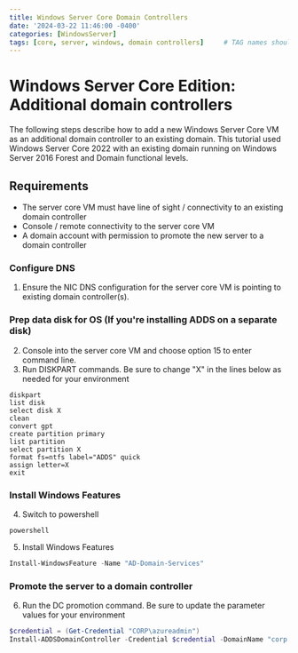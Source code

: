 ```yaml
---
title: Windows Server Core Domain Controllers
date: '2024-03-22 11:46:00 -0400'
categories: [WindowsServer]
tags: [core, server, windows, domain controllers]     # TAG names should always be lowercase
---
```


# Windows Server Core Edition: Additional domain controllers
The following steps describe how to add a new Windows Server Core VM as an additional domain controller to an existing domain. This tutorial used Windows Server Core 2022 with an existing domain running on Windows Server 2016 Forest and Domain functional levels.

## Requirements
- The server core VM must have line of sight / connectivity to an existing domain controller
- Console / remote connectivity to the server core VM
- A domain account with permission to promote the new server to a domain controller

### Configure DNS
1. Ensure the NIC DNS configuration for the server core VM is pointing to existing domain controller(s).

### Prep data disk for OS (If you're installing ADDS on a separate disk)
2. Console into the server core VM and choose option 15 to enter command line.
3. Run DISKPART commands. Be sure to change "X" in the lines below as needed for your environment
```command
diskpart
list disk
select disk X
clean
convert gpt
create partition primary
list partition
select partition X
format fs=ntfs label="ADDS" quick
assign letter=X
exit
```

### Install Windows Features
4. Switch to powershell
```command
powershell
```

5. Install Windows Features
```powershell
Install-WindowsFeature -Name "AD-Domain-Services"
```

### Promote the server to a domain controller
6. Run the DC promotion command. Be sure to update the parameter values for your environment
```powershell
$credential = (Get-Credential "CORP\azureadmin")
Install-ADDSDomainController -Credential $credential -DomainName "corp.robpitcher.com" -InstallDns -DatabasePath "F:\Windows\NTDS" -LogPath "F:\Windows\NTDS" -SysvolPath "F:\Windows\SYSVOL" -SiteName "Default-First-Site-Name"
```